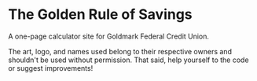 # The Golden Rule of Savings

A one-page calculator site for Goldmark Federal Credit Union. 

The art, logo, and names used belong to their respective owners and shouldn't be used without permission. That said, help yourself to the code or suggest improvements!
